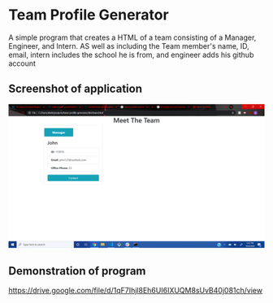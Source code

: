 # Team Profile Generator
A simple program that creates a HTML of a team consisting of a Manager, Engineer, and Intern. AS well as including the Team member's name, ID, email, intern includes the school he is from, and engineer adds his github account

## Screenshot of application
![Program Example](./src/2020-10-04.png)

## Demonstration of program
 https://drive.google.com/file/d/1qF7Ihjl8Eh6UI6IXUQM8sUvB40j081ch/view

 